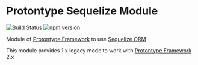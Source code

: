 # Protontype Sequelize Module
[![Build Status](https://travis-ci.org/protontype/protontype-sequelize.svg?branch=master)](https://travis-ci.org/protontype/protontype-sequelize) [![npm version](https://badge.fury.io/js/protontype-sequelize.svg)](https://badge.fury.io/js/protontype-sequelize)

Module of [Protontype Framework](https://github.com/protontype/protontype) to use [Sequelize ORM](http://docs.sequelizejs.com/)

This module provides 1.x legacy mode to work with [Protontype Framework](https://github.com/protontype/protontype) 2.x
